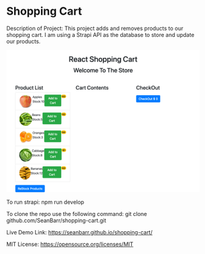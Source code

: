 # Shopping Cart

Description of Project: 
This project adds and removes products to our shopping cart. 
I am using a Strapi API as the database to store and update our products.

![datafetch preview image](https://github.com/SeanBarr/shopping-cart/blob/main/image/preview.png?raw=true)

To run strapi: 
npm run develop

To clone the repo use the following command: 
git clone github.com/SeanBarr/shopping-cart.git

Live Demo Link: 
https://seanbarr.github.io/shopping-cart/

MIT License: 
https://opensource.org/licenses/MIT